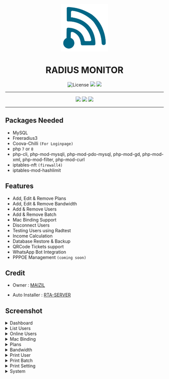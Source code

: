 <div align="center">
  <img src="screenshot/logo.svg" alt="logo" width="150">
  <h1>RADIUS MONITOR</h1>
</div>

<div align="center">
  <img alt="License" src="https://img.shields.io/github/license/Maizil41/RadiusMonitor?style=for-the-badge&logo=github">
  <a target="_blank" href="https://github.com/Maizil41/RadiusMonitor/releases"><img src="https://img.shields.io/badge/Version-2.6--beta-blue?style=for-the-badge&logo=github"></a>
  <a target="_blank" href="https://github.com/Maizil41/RadiusMonitor/releases"><img src="https://img.shields.io/github/downloads/Maizil41/RadiusMonitor/total?style=for-the-badge&logo=github"></a>
</div>
<hr/>
<p align="center">
<a href="https://t.me/mutiarawrt"><img src="https://img.shields.io/badge/Telegram--Channel-2CA5E0?style=for-the-badge&logo=telegram&logoColor=white"></a>
<a href="https://www.youtube.com/@mutiara-wrt"><img src="https://img.shields.io/badge/Youtube--Channel-e02c2c?style=for-the-badge&logo=youtube&logoColor=white"></a>
<a href="https://t.me/mutiara_wrt"><img src="https://img.shields.io/badge/Telegram--Groups-2CA5E0?style=for-the-badge&logo=telegram&logoColor=white"></a>
</p>
<hr/>

Packages Needed
---
- MySQL
- Freeradius3
- Coova-Chilli `(For Loginpage)`
- php `7` or `8`
- php-cli, php-mod-mysqli, php-mod-pdo-mysql, php-mod-gd, php-mod-xml, php-mod-filter, php-mod-curl
- iptables-nft `(firewall4)`
- iptables-mod-hashlimit

Features
---
- Add, Edit & Remove Plans
- Add, Edit & Remove Bandwidth
- Add & Remove Users
- Add & Remove Batch
- Mac Binding Support
- Disconnect Users
- Testing Users using Radtest
- Income Calculation
- Database Restore & Backup
- QRCode Tickets support
- WhatsApp Bot Integration
- PPPOE Management `(coming soon)`

Credit
---
<ul>
  <li>Owner : <a href="https://github.com/maizil41" target="_blank">MAIZIL</a></li>
</ul>

<ul>
  <li>Auto Installer : <a href="https://github.com/rtaserver" target="_blank">RTA-SERVER</a></li>
</ul>

Screenshot
---
<details><summary>Dashboard</summary>
 <p>
  <img src="screenshot/dashboard.png" alt="dashboard">
 </p>
</details>

<details><summary>List Users</summary>
 <p>
  <img src="screenshot/list_user.png" alt="list_user">
 </p>
</details>

<details><summary>Online Users</summary>
 <p>
  <img src="screenshot/online_user.png" alt="online_user">
 </p>
</details>

<details><summary>Mac Binding</summary>
 <p>
  <img src="screenshot/mac_binding.png" alt="mac_binding">
 </p>
</details>

<details><summary>Plans</summary>
 <p>
  <img src="screenshot/plans.png" alt="plans">
 </p>
</details>

<details><summary>Bandwidth</summary>
 <p>
  <img src="screenshot/bandwidth.png" alt="bandwidth">
 </p>
</details>

<details><summary>Print User</summary>
 <p>
  <img src="screenshot/print_user.png" alt="print_user">
 </p>
</details>

<details><summary>Print Batch</summary>
 <p>
  <img src="screenshot/print_batch.png" alt="print_batch">
 </p>
</details>

<details><summary>Print Setting</summary>
 <p>
  <img src="screenshot/print_setting.png" alt="print_setting">
 </p>
</details>

<details><summary>System</summary>
 <p>
  <img src="screenshot/system.png" alt="system">
 </p>
</details>

